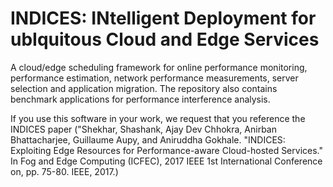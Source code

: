 # INDICES: INtelligent Deployment for ubIquitous Cloud and Edge Services
A cloud/edge scheduling framework for online performance monitoring, performance estimation, network performance measurements,
server selection and application migration. 
The repository also contains benchmark applications for performance interference analysis.

If you use this software in your work, we request that you reference the INDICES paper ("Shekhar, Shashank, Ajay Dev Chhokra, Anirban Bhattacharjee, Guillaume Aupy, and Aniruddha Gokhale. "INDICES: Exploiting Edge Resources for Performance-aware Cloud-hosted Services." In Fog and Edge Computing (ICFEC), 2017 IEEE 1st International Conference on, pp. 75-80. IEEE, 2017.) 
